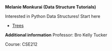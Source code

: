 **Melanie Monkurai (Data Structure Tutorials)**

Interested in Python Data Structures! Start here
- [Trees](trees.md)

**Additional information**
Professor: Bro Kelly Tucker

Course: CSE212
